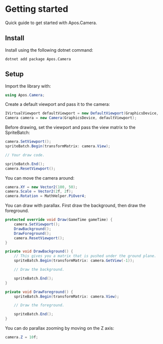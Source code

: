 # Getting started
Quick guide to get started with Apos.Camera.

## Install

Install using the following dotnet command:

```
dotnet add package Apos.Camera
```

## Setup

Import the library with:

```csharp
using Apos.Camera;
```

Create a default viewport and pass it to the camera:

```csharp
IVirtualViewport defaultViewport = new DefaultViewport(GraphicsDevice, Window);
Camera camera = new Camera(GraphicsDevice, defaultViewport);
```

Before drawing, set the viewport and pass the view matrix to the SpriteBatch:

```csharp
camera.SetViewport();
spriteBatch.Begin(transformMatrix: camera.View);

// Your draw code.

spriteBatch.End();
camera.ResetViewport();
```

You can move the camera around:

```csharp
camera.XY = new Vector2(100, 50);
camera.Scale = Vector2(2f, 2f);
camera.Rotation = MathHelper.PiOver4;
```

You can draw with parallax. First draw the background, then draw the foreground.

```csharp
protected override void Draw(GameTime gameTime) {
    camera.SetViewport();
    DrawBackground();
    DrawForeground();
    camera.ResetViewport();
}

private void DrawBackground() {
    // This gives you a matrix that is pushed under the ground plane.
    spriteBatch.Begin(transformMatrix: camera.GetView(-1));

    // Draw the background.

    spriteBatch.End();
}

private void DrawForeground() {
    spriteBatch.Begin(transformMatrix: camera.View);

    // Draw the foreground.

    spriteBatch.End();
}

```

You can do parallax zooming by moving on the Z axis:

```csharp
camera.Z = 10f;
```
